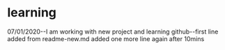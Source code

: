 # learning 
07/01/2020--I am working with new project and learning github--first line added from readme-new.md
added one more line again after 10mins
